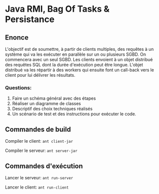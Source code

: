 # Java RMI, Bag Of Tasks & Persistance

## Enonce

L'objectif est de soumettre, à partir de clients multiples, des requêtes à un système qui va les exécuter
en parallèle sur un ou plusieurs SGBD. On commencera avec un seul SGBD.
Les clients envoient à un objet distribué des requêtes SQL dont la durée d'exécution peut être longue.
L'objet distribué va les répartir à des workers qui ensuite font un call-back vers le client pour lui délivrer les résultats.

### Questions:

1. Faire un schéma général avec des étapes
2. Réaliser un diagramme de classes
3. Descriptif des choix techniques réalisés
4. Un scénario de test et des instructions pour exécuter le code.

## Commandes de build

Compiler le client: `ant client-jar`

Compiler le serveur: `ant server-jar`

## Commandes d'exécution

Lancer le serveur: `ant run-server`

Lancer le client: `ant run-client`